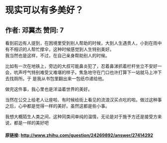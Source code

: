 # 现实可以有多美好？
## 作者: 邓翼杰  赞同: 7
看到前边有人提到，在困境里受到别人帮助的时候，大到人生遇贵人，小到在雨中有不相识的人帮忙撑伞，这种时候感觉到人生特别美好。  
我当然也是这样，不过，在自己亲身帮助别人的时候。  
  
比如有一次在地铁上，旁边的大叔可能鼻炎犯了，忍着鼻涕抓着栏杆坐立不安好一会，吭声哼气特别难受又难堪的样子。焦急地守在门口也许打算下一站就马上冲下去找厕所。于
是我从书包里翻出来一包纸巾递给他。  
  
做完这件事，我心里也是洋溢着世界的美好。  
  
当然在公交上给老人让座啦、有时候给街上看见的流浪汉买点吃的啦。做过这种事之后，心中都是觉得一样的美好。虽然这都是些小事。  
  
我想大概陌生人类之间，这种同类间单纯的温情，无论是对于施予方还是接受方来说，都是一样的美好吧

#### 原链接: http://www.zhihu.com/question/24269892/answer/27414292